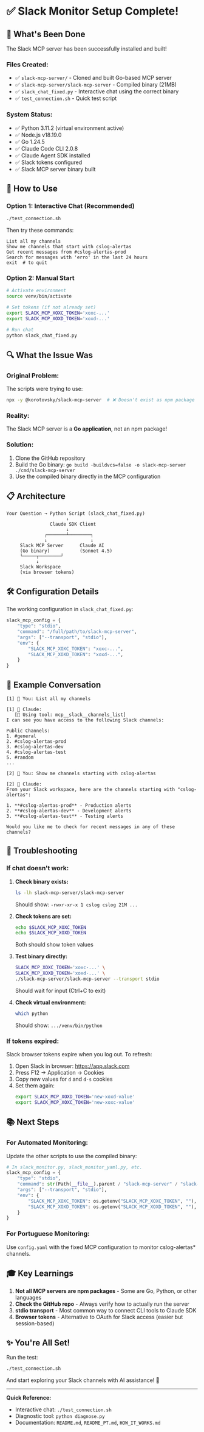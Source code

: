 # ✅ Slack Monitor Setup Complete!

## 🎉 What's Been Done

The Slack MCP server has been successfully installed and built!

### Files Created:
- ✅ `slack-mcp-server/` - Cloned and built Go-based MCP server
- ✅ `slack-mcp-server/slack-mcp-server` - Compiled binary (21MB)
- ✅ `slack_chat_fixed.py` - Interactive chat using the correct binary
- ✅ `test_connection.sh` - Quick test script

### System Status:
- ✅ Python 3.11.2 (virtual environment active)
- ✅ Node.js v18.19.0
- ✅ Go 1.24.5
- ✅ Claude Code CLI 2.0.8
- ✅ Claude Agent SDK installed
- ✅ Slack tokens configured
- ✅ Slack MCP server binary built

## 🚀 How to Use

### Option 1: Interactive Chat (Recommended)

```bash
./test_connection.sh
```

Then try these commands:
```
List all my channels
Show me channels that start with cslog-alertas
Get recent messages from #cslog-alertas-prod
Search for messages with 'erro' in the last 24 hours
exit  # to quit
```

### Option 2: Manual Start

```bash
# Activate environment
source venv/bin/activate

# Set tokens (if not already set)
export SLACK_MCP_XOXC_TOKEN='xoxc-...'
export SLACK_MCP_XOXD_TOKEN='xoxd-...'

# Run chat
python slack_chat_fixed.py
```

## 🔍 What the Issue Was

### Original Problem:
The scripts were trying to use:
```bash
npx -y @korotovsky/slack-mcp-server  # ❌ Doesn't exist as npm package
```

### Reality:
The Slack MCP server is a **Go application**, not an npm package!

### Solution:
1. Clone the GitHub repository
2. Build the Go binary: `go build -buildvcs=false -o slack-mcp-server ./cmd/slack-mcp-server`
3. Use the compiled binary directly in the MCP configuration

## 📋 Architecture

```
Your Question → Python Script (slack_chat_fixed.py)
                      ↓
                Claude SDK Client
                      ↓
              ┌───────┴────────┐
              ↓                ↓
     Slack MCP Server      Claude AI
     (Go binary)           (Sonnet 4.5)
     └─────┬────────┘
           ↓
     Slack Workspace
     (via browser tokens)
```

## 🛠️ Configuration Details

The working configuration in `slack_chat_fixed.py`:

```python
slack_mcp_config = {
    "type": "stdio",
    "command": "/full/path/to/slack-mcp-server",
    "args": ["--transport", "stdio"],
    "env": {
        "SLACK_MCP_XOXC_TOKEN": "xoxc-...",
        "SLACK_MCP_XOXD_TOKEN": "xoxd-...",
    }
}
```

## 🎯 Example Conversation

```
[1] 💬 You: List all my channels

[1] 🤖 Claude:
   [🔧 Using tool: mcp__slack__channels_list]
I can see you have access to the following Slack channels:

Public Channels:
1. #general
2. #cslog-alertas-prod
3. #cslog-alertas-dev
4. #cslog-alertas-test
5. #random
...

[2] 💬 You: Show me channels starting with cslog-alertas

[2] 🤖 Claude:
From your Slack workspace, here are the channels starting with "cslog-alertas":

1. **#cslog-alertas-prod** - Production alerts
2. **#cslog-alertas-dev** - Development alerts
3. **#cslog-alertas-test** - Testing alerts

Would you like me to check for recent messages in any of these channels?
```

## 🔧 Troubleshooting

### If chat doesn't work:

1. **Check binary exists:**
   ```bash
   ls -lh slack-mcp-server/slack-mcp-server
   ```
   Should show: `-rwxr-xr-x 1 cslog cslog 21M ...`

2. **Check tokens are set:**
   ```bash
   echo $SLACK_MCP_XOXC_TOKEN
   echo $SLACK_MCP_XOXD_TOKEN
   ```
   Both should show token values

3. **Test binary directly:**
   ```bash
   SLACK_MCP_XOXC_TOKEN='xoxc-...' \
   SLACK_MCP_XOXD_TOKEN='xoxd-...' \
   ./slack-mcp-server/slack-mcp-server --transport stdio
   ```
   Should wait for input (Ctrl+C to exit)

4. **Check virtual environment:**
   ```bash
   which python
   ```
   Should show: `.../venv/bin/python`

### If tokens expired:

Slack browser tokens expire when you log out. To refresh:
1. Open Slack in browser: https://app.slack.com
2. Press F12 → Application → Cookies
3. Copy new values for `d` and `d-s` cookies
4. Set them again:
   ```bash
   export SLACK_MCP_XOXD_TOKEN='new-xoxd-value'
   export SLACK_MCP_XOXC_TOKEN='new-xoxc-value'
   ```

## 📚 Next Steps

### For Automated Monitoring:

Update the other scripts to use the compiled binary:

```python
# In slack_monitor.py, slack_monitor_yaml.py, etc.
slack_mcp_config = {
    "type": "stdio",
    "command": str(Path(__file__).parent / "slack-mcp-server" / "slack-mcp-server"),
    "args": ["--transport", "stdio"],
    "env": {
        "SLACK_MCP_XOXC_TOKEN": os.getenv("SLACK_MCP_XOXC_TOKEN", ""),
        "SLACK_MCP_XOXD_TOKEN": os.getenv("SLACK_MCP_XOXD_TOKEN", ""),
    }
}
```

### For Portuguese Monitoring:

Use `config.yaml` with the fixed MCP configuration to monitor cslog-alertas* channels.

## 🎓 Key Learnings

1. **Not all MCP servers are npm packages** - Some are Go, Python, or other languages
2. **Check the GitHub repo** - Always verify how to actually run the server
3. **stdio transport** - Most common way to connect CLI tools to Claude SDK
4. **Browser tokens** - Alternative to OAuth for Slack access (easier but session-based)

## ✨ You're All Set!

Run the test:
```bash
./test_connection.sh
```

And start exploring your Slack channels with AI assistance! 🚀

---

**Quick Reference:**
- Interactive chat: `./test_connection.sh`
- Diagnostic tool: `python diagnose.py`
- Documentation: `README.md`, `README_PT.md`, `HOW_IT_WORKS.md`
